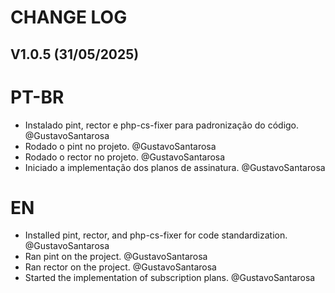 # CHANGE LOG

## V1.0.5 (31/05/2025)

# PT-BR

- Instalado pint, rector e php-cs-fixer para padronização do código. @GustavoSantarosa
- Rodado o pint no projeto. @GustavoSantarosa
- Rodado o rector no projeto. @GustavoSantarosa
- Iniciado a implementação dos planos de assinatura. @GustavoSantarosa

# EN

- Installed pint, rector, and php-cs-fixer for code standardization. @GustavoSantarosa
- Ran pint on the project. @GustavoSantarosa
- Ran rector on the project. @GustavoSantarosa
- Started the implementation of subscription plans. @GustavoSantarosa
